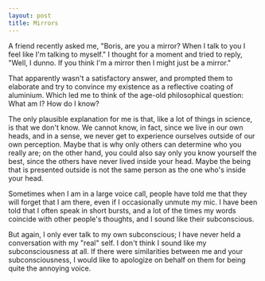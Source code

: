 ```yaml
---
layout: post
title: Mirrors
---
```


A friend recently asked me,
"Boris, are you a mirror?
When I talk to you I feel like I'm talking to myself."
I thought for a moment and tried to reply,
"Well, I dunno.
If you think I'm a mirror then I might just be a mirror."

That apparently wasn't a satisfactory answer,
and prompted them to elaborate
and try to convince my existence as a reflective coating of aluminium.
Which led me to think of the age-old philosophical question:
What am I? How do I know?

The only plausible explanation for me is that,
like a lot of things in science,
is that we don't know.
We cannot know, in fact,
since we live in our own heads,
and in a sense,
we never get to experience ourselves outside of our own perception.
Maybe that is why only others can determine who you really are;
on the other hand, you could also say only you know yourself the best,
since the others have never lived inside your head.
Maybe the being that is presented outside
is not the same person as the one who's inside your head.

Sometimes when I am in a large voice call,
people have told me that they will forget that I am there,
even if I occasionally unmute my mic.
I have been told that I often speak in short bursts,
and a lot of the times my words coincide with other people's thoughts,
and I sound like their subconscious.

But again,
I only ever talk to my own subconscious;
I have never held a conversation with my "real" self.
I don't think I sound like my subconsciousness at all.
If there were similarities between me and your subconsciousness,
I would like to apologize on behalf on them
for being quite the annoying voice.
